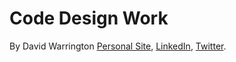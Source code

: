# Code Design Work
By David Warrington [Personal Site](http://davidwarrington.co.uk "David Warrington - Portfolio Site"), [LinkedIn](https://linkedin.com/in/david-warrington "LinkedIn - David Warrington"), [Twitter](https://twitter.com/warringtondavid "Twitter - David Warrington").
